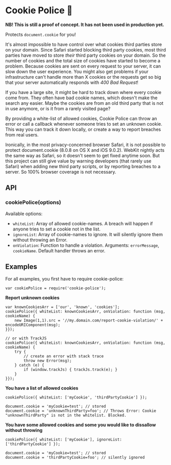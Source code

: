 # Cookie Police :cop:

**NB! This is still a proof of concept. It has not been used in production yet.**

Protects `document.cookie` for you!

It's almost impossible to have control over what cookies third parties store on your domain. Since Safari started blocking third party cookies, most third parties have moved to store *their* third party cookies on your domain. So the number of cookies and the total size of cookies have started to become a problem. Because cookies are sent on every request to your server, it can slow down the user experience. You might also get problems if your infrastructure can't handle more than X cookies or the requests get so big that your server automatically responds with *400 Bad Request*!

If you have a large site, it might be hard to track down where every cookie come from. They often have bad cookie names, which doesn't make the search any easier. Maybe the cookies are from an old third party that is not in use anymore, or is it from a rarely visited page?

By providing a white-list of allowed cookies, Cookie Police can throw an error or call a callback whenever someone tries to set an unknown cookie. This way you can track it down locally, or create a way to report breaches from real users.

Ironically, in the most privacy-concerned browser Safari, it is not possible to protect document.cookie (8.0.8 on OS X and iOS 9.0.2). WebKit nightly acts the same way as Safari, so it doesn't seem to get fixed anytime soon. But this project can still give value by warning developers (that rarely use Safari) when adding new third party scripts, or by reporting breaches to a server. So 100% browser coverage is not necessary.

## API

### cookiePolice(options)
Available options:
+ `whiteList`: Array of allowed cookie-names. A breach will happen if anyone tries to set a cookie not in the list.
+ `ignoreList`: Array of cookie-names to ignore. It will silently ignore them without throwing an Error.
+ `onViolation`: Function to handle a violation. Arguments: `errorMessage`, `cookieName`. Default handler throws an error.

## Examples

For all examples, you first have to require cookie-police:

    var cookiePolice = require('cookie-police');

**Report unknown cookies**

    var knownCookiesArr = ['our', 'known', 'cookies'];
    cookiePolice({ whiteList: knownCookiesArr, onViolation: function (msg, cookieName) {
        new Image(1,1).src = '//my.domain.com/report-cookie-violation/' + encodeURIComponent(msg);
    }});

    // or with TrackJS
    cookiePolice({ whiteList: knownCookiesArr, onViolation: function (msg, cookieName) {
        try {
            // create an error with stack trace
            throw new Error(msg);
        } catch (e) {
            if (window.trackJs) { trackJs.track(e); }
        }
    }});


**You have a list of allowed cookies**

    cookiePolice({ whiteList: ['myCookie', 'thirdPartyCookie'] });

    document.cookie = 'myCookie=test'; // stored
    document.cookie = 'unknownThirdParty=foo'; // Throws Error: Cookie "unknownThirdParty" is not in the whitelist. Blocked.

**You have some allowed cookies and some you would like to dissallow without throwing**

    cookiePolice({ whiteList: ['myCookie'], ignoreList: ['thirdPartyCookie'] });

    document.cookie = 'myCookie=test'; // stored
    document.cookie = 'thirdPartyCookie=foo'; // silently ignored
